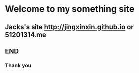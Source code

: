 # Welcome to my something site

## Jacks's site http://jingxinxin.github.io or 51201314.me

## END

### Thank you

